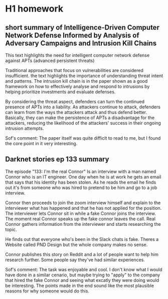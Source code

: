 # H1 homework

## short summary of Intelligence-Driven Computer Network Defense Informed by Analysis of Adversary Campaigns and Intrusion Kill Chains

This text highlights the need for intelligent computer network defense against APTs (advanced persistent threats)

Traditional approaches that focus on vulnerabilities are considered insufficient. the text highlights the importance of understanding threat intent and patterns. The intrusion kill chain is in the paper shown as a good framework on how to effectively analyse and respond to intrusions by helping prioritize investments and evaluate defenses.

By considering the threat aspect, defenders can turn the continued presence of APTs into a liability. As attackers continue to attack, defenders can learn from the ways the attackers attack and thus defend better. Basically, they can make the persistence of APTs a disadvantage for the attackers, reducing the likelihood of the attackers' success in their ongoing intrusion attempts.

Sof's comment: The paper itself was quite difficlt to read to me, but I found the core point in it very interesting.

## Darknet stories ep 133 summary
The episode "133: I'm the real Connor" Is an interview with a man named Connor who is an IT engineer. One day when he is at work he gets an email that says that his identity has been stolen. 
As he reads the email he finds out it's from someone who was hired to pretend to be him and go to a job interview.

 Connor then proceeds to join the zoom interview himself and explain to the interviewer what has happened and that he has not applied for the position. The interviewer lets Connor sit in while a fake Connor joins the interview. The moment real Connor speaks up the fake connor leaves the call. Real Connor gathers information from the interviewer and starts researching the topic. 

He finds out that everyone who's been in the Slack chats is fake. Theres a Website called PND Design but the whole company makes no sense. 

Connor publishes this story on Reddit and a lot of people want to help him research further. Some people say they've had similar experiences. 

Sof's comment: The task was enjoyable and cool. I don't know what I would have done in a similar cenario, but maybe trying to "apply" to the company that hired the fake Connor and seeing what excatly they were doing would be interesting. The points made in the end sound like the most plausible reasons for why someone would do this.
